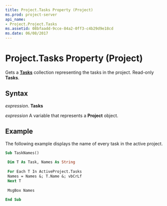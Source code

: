 ```yaml
---
title: Project.Tasks Property (Project)
ms.prod: project-server
api_name:
- Project.Project.Tasks
ms.assetid: 08bfaadd-9cce-84a2-0ff3-c4b29d9e18cd
ms.date: 06/08/2017
---
```



# Project.Tasks Property (Project)

Gets a **[Tasks](task-object-project.md)** collection representing the tasks in the project. Read-only **Tasks**.


## Syntax

 _expression_. **Tasks**

 _expression_ A variable that represents a **Project** object.


## Example

The following example displays the name of every task in the active project.


```vb
Sub TaskNames() 
 
 Dim T As Task, Names As String 
 
 For Each T In ActiveProject.Tasks 
 Names = Names &; T.Name &; vbCrLf 
 Next T 
 
 MsgBox Names 
 
End Sub
```


